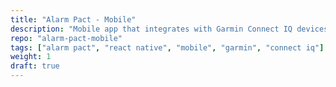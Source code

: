 ```yaml
---
title: "Alarm Pact - Mobile"
description: "Mobile app that integrates with Garmin Connect IQ devices to bring insistence to silent alarms"
repo: "alarm-pact-mobile"
tags: ["alarm pact", "react native", "mobile", "garmin", "connect iq"]
weight: 1
draft: true
---
```


